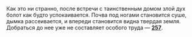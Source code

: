 Как это ни странно, после встречи с таинственным домом злой дух болот как будто успокаивается. Почва под ногами становится суше, дымка рассеивается, и впереди становится видна твердая земля. Добраться до нее уже не составляет особого труда — [**257**](#n_257).

